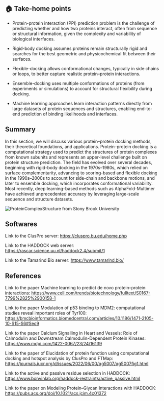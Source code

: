## 🏠 Take-home points

- Protein-protein interaction (PPI) prediction problem is the challenge of predicting whether and how two proteins interact, often from sequence or structural information, given the complexity and variability of biological interfaces.

- Rigid-body docking assumes proteins remain structurally rigid and searches for the best geometric and physicochemical fit between their surfaces.

- Flexible-docking allows conformational changes, typically in side chains or loops, to better capture realistic protein–protein interactions.

- Ensemble-docking uses multiple conformations of proteins (from experiments or simulations) to account for structural flexibility during docking.

- Machine learning approaches learn interaction patterns directly from large datasets of protein sequences and structures, enabling end-to-end prediction of binding likelihoods and interfaces.

## Summary

In this section, we will discuss various protein–protein docking methods, their theoretical foundations, and applications. Protein–protein docking is a computational strategy used to predict the structures of protein complexes from known subunits and represents an upper-level challenge built on protein structure prediction. The field has evolved over several decades, beginning with rigid-body docking in the 1970s–1980s, which relied on surface complementarity, advancing to scoring-based and flexible docking in the 1990s–2000s to account for side-chain and backbone motions, and later to ensemble docking, which incorporates conformational variability. Most recently, deep learning–based methods such as AlphaFold-Multimer have achieved unprecedented accuracy by leveraging large-scale sequence and structure datasets.

![ProteinComplexStructure](https://github.com/user-attachments/assets/da2a7a8a-bc05-4ad2-88c3-0a46359c88a2)
from Stony Brook University

## Softwares

Link to the ClusPro server: https://cluspro.bu.edu/home.php

Link to the HADDOCK web server: https://rascar.science.uu.nl/haddock2.4/submit/1

Link to the Tamarind Bio server: https://www.tamarind.bio/

## References

Link to the paper Machine learning to predict de novo protein–protein interactions: https://www.cell.com/trends/biotechnology/fulltext/S0167-7799%2825%2900158-1

Link to the paper Modulation of p53 binding to MDM2: computational studies reveal important roles of Tyr100: https://bmcbioinformatics.biomedcentral.com/articles/10.1186/1471-2105-10-S15-S6#Sec9

Link to the paper Calcium Signalling in Heart and Vessels: Role of Calmodulin and Downstream Calmodulin-Dependent Protein Kinases: https://www.mdpi.com/1422-0067/23/24/16139

Link to the paper of Elucidation of protein function using computational docking and hotspot analysis by ClusPro and FTMap: https://journals.iucr.org/d/issues/2022/06/00/qg5007/qg5007fig1.html

Link to the active and passive residue selection in HADDOCK: https://www.bonvinlab.org/haddock-restraints/active_passive.html

Link to the paper on Modeling Protein–Glycan Interactions with HADDOCK: https://pubs.acs.org/doi/10.1021/acs.jcim.4c01372
